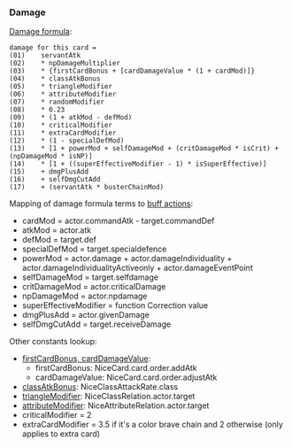 ### Damage

[Damage formula](https://blogs.nrvnqsr.com/entry.php/3309-How-is-damage-calculated):

```
damage for this card =
(01)    servantAtk
(02)    * npDamageMultiplier
(03)    * {firstCardBonus + [cardDamageValue * (1 + cardMod)]}
(04)    * classAtkBonus
(05)    * triangleModifier
(06)    * attributeModifier
(07)    * randomModifier
(08)    * 0.23
(09)    * (1 + atkMod - defMod)
(10)    * criticalModifier
(11)    * extraCardModifier
(12)    * (1 - specialDefMod)
(13)    * [1 + powerMod + selfDamageMod + (critDamageMod * isCrit) + (npDamageMod * isNP)]
(14)    * [1 + ((superEffectiveModifier - 1) * isSuperEffective)]
(15)    + dmgPlusAdd
(16)    + selfDmgCutAdd
(17)    + (servantAtk * busterChainMod)
```

Mapping of damage formula terms to [buff actions](https://api.atlasacademy.io/export/NiceBuffList.ActionList.json):

* cardMod = actor.commandAtk - target.commandDef
* atkMod = actor.atk
* defMod = target.def
* specialDefMod = target.specialdefence
* powerMod = actor.damage + actor.damageIndividuality + actor.damageIndividualityActiveonly + actor.damageEventPoint
* selfDamageMod = target.selfdamage
* critDamageMod = actor.criticalDamage
* npDamageMod = actor.npdamage
* superEffectiveModifier = function Correction value
* dmgPlusAdd = actor.givenDamage
* selfDmgCutAdd = target.receiveDamage

Other constants lookup:
* [firstCardBonus, cardDamageValue](https://api.atlasacademy.io/export/NiceCard.json):
  * firstCardBonus: NiceCard.card.order.addAtk
  * cardDamageValue: NiceCard.card.order.adjustAtk
* [classAtkBonus](https://api.atlasacademy.io/export/NiceClassAttackRate.json): NiceClassAttackRate.class
* [triangleModifier](https://api.atlasacademy.io/export/NiceClassRelation.json): NiceClassRelation.actor.target
* [attributeModifier](https://api.atlasacademy.io/export/NiceAttributeRelation.json): NiceAttributeRelation.actor.target
* criticalModifier = 2
* extraCardModifier = 3.5 if it's a color brave chain and 2 otherwise (only applies to extra card)